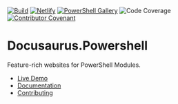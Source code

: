 [![Build](https://github.com/alt3/Docusaurus.Powershell/actions/workflows/main.yml/badge.svg)](https://github.com/alt3/Docusaurus.Powershell/actions/workflows/main.yml)
[![Netlify](https://img.shields.io/netlify/0f0b21b3-3caf-40a6-aaf8-4bc926523a0f?label=Netlify&style=flat-square)](https://app.netlify.app/sites/docusaurus-powershell/deploys/5da9a382df61220008fb04c0)
[![PowerShell Gallery](https://img.shields.io/powershellgallery/dt/Alt3.Docusaurus.Powershell?style=flat-square)](https://www.powershellgallery.com/packages/Alt3.Docusaurus.Powershell)
![Code Coverage](https://img.shields.io/codecov/c/github/alt3/Docusaurus.Powershell?style=flat-square)
[![Contributor Covenant](https://img.shields.io/badge/Contributor%20Covenant-v2.0%20adopted-ff69b4.svg?style=flat-square)](https://www.contributor-covenant.org/version/2/0/code_of_conduct)

# Docusaurus.Powershell

Feature-rich websites for PowerShell Modules.

- [Live Demo](https://docusaurus-powershell.netlify.app)
- [Documentation](https://docusaurus-powershell.vercel.app/docs/introduction)
- [Contributing](https://docusaurus-powershell.vercel.app/docs/contributing)
